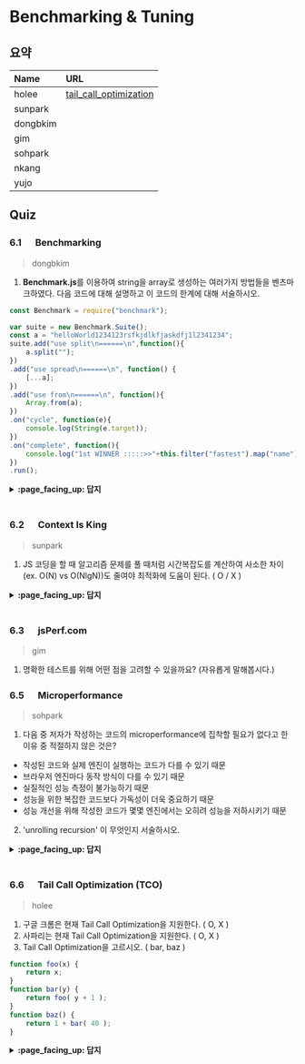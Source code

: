 # Benchmarking & Tuning

## 요약
| Name | URL |
|:---|:---|
| holee | [tail_call_optimization](https://gist.github.com/hochan222/f3407f9db47e3237cbd82539525fce60) |
| sunpark |  |
| dongbkim |  |
| gim |  |
| sohpark |  |
| nkang |  |
| yujo |  |

## Quiz

### 6.1 　 Benchmarking

> dongbkim


1. **Benchmark.js**를 이용하여 string을 array로 생성하는 여러가지 방법들을 벤츠마크하였다. 다음 코드에 대해 설명하고 이 코드의 한계에 대해 서술하시오.   


```js
const Benchmark = require("benchmark");

var suite = new Benchmark.Suite();
const a = "helloWorld1234123rsfkjdlkfjaskdfj1l2341234";
suite.add("use split\n======\n",function(){
	a.split("");
})
.add("use spread\n======\n", function() {
	[...a];
})
.add("use from\n======\n", function(){
	Array.from(a);
})
.on("cycle", function(e){
	console.log(String(e.target));
})
.on("complete", function(){
	console.log("1st WINNER :::::>>"+this.filter("fastest").map("name"));
})
.run();

```


<details>
<summary> <b> :page_facing_up: 답지 </b>  </summary>
<div markdown="1">


1. 위 코드에 의하면 첫번째 방법이 제일 빠르나, 다른 짧은 string로 테스트 했을 때, 두번째 방법이 제일 빠르다고 나온다. 즉, 해당 테스트 케이스의 경우 대부분 첫번째 방법이 빠르다고 할 수 있으나, 원래 이 코드의 작성 목적인 "string을 array로 생성하는 여러가지 방법들을 벤츠마크"를 테스트하기 위해서 케이스가 충분하지 않아 신뢰도가 떨어진다.
```
# 위 코드 결과
use split
======
 x 2,847,807 ops/sec ±0.85% (92 runs sampled)
use spread
======
 x 1,672,102 ops/sec ±0.78% (95 runs sampled)
use from
======
 x 1,660,838 ops/sec ±0.82% (95 runs sampled)
1st WINNER :::::>>use split
======
```
```
use split
======
 x 12,157,825 ops/sec ±1.44% (89 runs sampled)
use spread
======
 x 18,289,626 ops/sec ±0.85% (91 runs sampled)
use from
======
 x 16,969,832 ops/sec ±0.80% (94 runs sampled)
1st WINNER :::::>>use spread
======
```


</div>
</details>
<br>


### 6.2 　 Context Is King

> sunpark

1. JS 코딩을 할 때 알고리즘 문제를 풀 때처럼 시간복잡도를 계산하여 사소한 차이(ex. O(N) vs O(NlgN))도 줄여야 최적화에 도움이 된다. ( O / X )

<details>
<summary> <b> :page_facing_up: 답지 </b>  </summary>
<div markdown="1">

1. JS 코딩을 할 때 알고리즘 문제를 풀 때처럼 시간복잡도를 계산하여 사소한 차이(ex. O(N) vs O(NlgN))도 줄여야 최적화에 도움이 된다. ( O / **X** )
> JS에서 미시성능에 너무 집중하다 보면 컴파일러나 엔진에서 이를 생략하거나 무시하는 작업들도 있기 때문에 미시성능에 집중하지 않아도 된다.

</div>
</details>
<br>

### 6.3 　 jsPerf.com

> gim
 
1. 명확한 테스트를 위해 어떤 점을 고려할 수 있을까요? (자유롭게 말해봅시다.)

### 6.5 　 Microperformance

> sohpark

1. 다음 중 저자가 작성하는 코드의 microperformance에 집착할 필요가 없다고 한 이유 중 적절하지 않은 것은?
- 작성된 코드와 실제 엔진이 실행하는 코드가 다를 수 있기 때문
- 브라우저 엔진마다 동작 방식이 다를 수 있기 때문
- 실질적인 성능 측정이 불가능하기 때문
- 성능을 위한 복잡한 코드보다 가독성이 더욱 중요하기 때문
- 성능 개선을 위해 작성한 코드가 몇몇 엔진에서는 오히려 성능을 저하시키기 때문

2. 'unrolling recursion' 이 무엇인지 서술하시오.

<details>
<summary> <b> :page_facing_up: 답지 </b>  </summary>
<div markdown="1">

1. 

- 작성된 코드와 실제 엔진이 실행하는 코드가 다를 수 있기 때문
  -> 브라우저의 자바스크립트 엔진은 최적화를 위해 실제 작성한 코드와 다르게 코드를 변형하여 실행할 수 있습니다. 
- 브라우저 엔진마다 동작 방식이 다를 수 있기 때문
  -> 브라우저의 엔진마다 세부적인 동작 방식, 최적화 방식은 모두 다를 수 있습니다. 책에서는 오페라 브라우저가 예전에 wrapper obejct의 boxing/unboxing 관련 동작 방식이 달랐던 것을 예시로 보여주고 있습니다. 
- **실질적인 성능 측정이 불가능하기 때문**
  -> Number, parseInt 두 가지의 함수는 숫자로 만드는 기능을 제공하지만 엄연히 성능의 차이가 있다고 설명하고 있습니다. Benchmark.js 등을 이용해서 성능을 측정하는 것도 가능은 하기에 불가능하다고 말하기는 어렵습니다. 
- 성능을 위한 복잡한 코드보다 가독성이 더욱 중요하기 때문
  -> 결국 다양한 이유에 의해 정말 핵심이 되는 부분이 아니라면 이런 소소한 성능 개선은 크게 유효하지 않기 때문에 오히려 가독성 좋은 코드를 쓰는 것이 좋다고 합니다. 
- 성능 개선을 위해 작성한 코드가 몇몇 엔진에서는 오히려 성능을 저하시키기 때문
  -> 대표적으로 v8엔진은 배열의 길이를 별도의 변수에 캐싱해두는 것이 그냥 arr.length로 접근하는 것보다 비효율적으로 엔진이 동작하게끔 만든다고 합니다.

2. 재귀로 작성된 코드를 최적화를 위해 (혹은 더 쉽게 수행하기 위해) 반복문으로 바꾸는 행위
> some engines have a practice called "unrolling recursion" where it can realize that the recursion you've expressed can actually be done "easier" with a loop.

</div>
</details>
<br>


### 6.6 　 Tail Call Optimization (TCO)

> holee

1. 구글 크롬은 현재 Tail Call Optimization을 지원한다. ( O, X )
2. 사파리는 현재 Tail Call Optimization을 지원한다. ( O, X )
3. Tail Call Optimization을 고르시오. ( bar, baz )
```js
function foo(x) {
	return x;
}
function bar(y) {
	return foo( y + 1 );	
}
function baz() {
	return 1 + bar( 40 );	
}
```

<details>
<summary> <b> :page_facing_up: 답지 </b>  </summary>
<div markdown="1">
  1. 구글 크롬은 현재 Tail Call Optimization을 지원한다. ( O, <strong>X</strong> )

> https://www.chromestatus.com/feature/5516876633341952

2. 사파리는 현재 Tail Call Optimization을 지원한다. ( <strong>O</strong>, X )
3. Tail Call Optimization을 고르시오. ( **bar**, baz )

</div>
</details>
<br>
